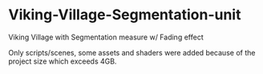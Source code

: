 # Viking-Village-Segmentation-unit
Viking Village with Segmentation measure w/ Fading effect

Only scripts/scenes, some assets and shaders were added because of the project size which exceeds 4GB.
